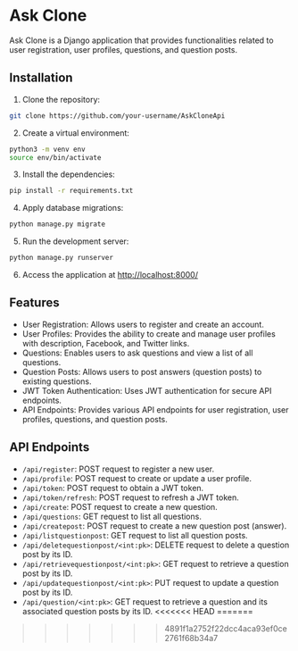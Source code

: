 # Ask Clone

Ask Clone is a Django application that provides functionalities related to user registration, user profiles, questions, and question posts.

## Installation

1. Clone the repository:
```bash
git clone https://github.com/your-username/AskCloneApi

```
2. Create a virtual environment:
```bash
python3 -m venv env
source env/bin/activate
```
3. Install the dependencies:
```bash
pip install -r requirements.txt

```
4. Apply database migrations:
```bash
python manage.py migrate

```
5. Run the development server:
```bash
python manage.py runserver
```

6. Access the application at [http://localhost:8000/](http://localhost:8000/)

## Features

- User Registration: Allows users to register and create an account.
- User Profiles: Provides the ability to create and manage user profiles with description, Facebook, and Twitter links.
- Questions: Enables users to ask questions and view a list of all questions.
- Question Posts: Allows users to post answers (question posts) to existing questions.
- JWT Token Authentication: Uses JWT authentication for secure API endpoints.
- API Endpoints: Provides various API endpoints for user registration, user profiles, questions, and question posts.

## API Endpoints

- `/api/register`: POST request to register a new user.
- `/api/profile`: POST request to create or update a user profile.
- `/api/token`: POST request to obtain a JWT token.
- `/api/token/refresh`: POST request to refresh a JWT token.
- `/api/create`: POST request to create a new question.
- `/api/questions`: GET request to list all questions.
- `/api/createpost`: POST request to create a new question post (answer).
- `/api/listquestionpost`: GET request to list all question posts.
- `/api/deletequestionpost/<int:pk>`: DELETE request to delete a question post by its ID.
- `/api/retrievequestionpost/<int:pk>`: GET request to retrieve a question post by its ID.
- `/api/updatequestionpost/<int:pk>`: PUT request to update a question post by its ID.
- `/api/question/<int:pk>`: GET request to retrieve a question and its associated question posts by its ID.
<<<<<<< HEAD
=======

>>>>>>> 4891f1a2752f22dcc4aca93ef0ce2761f68b34a7
